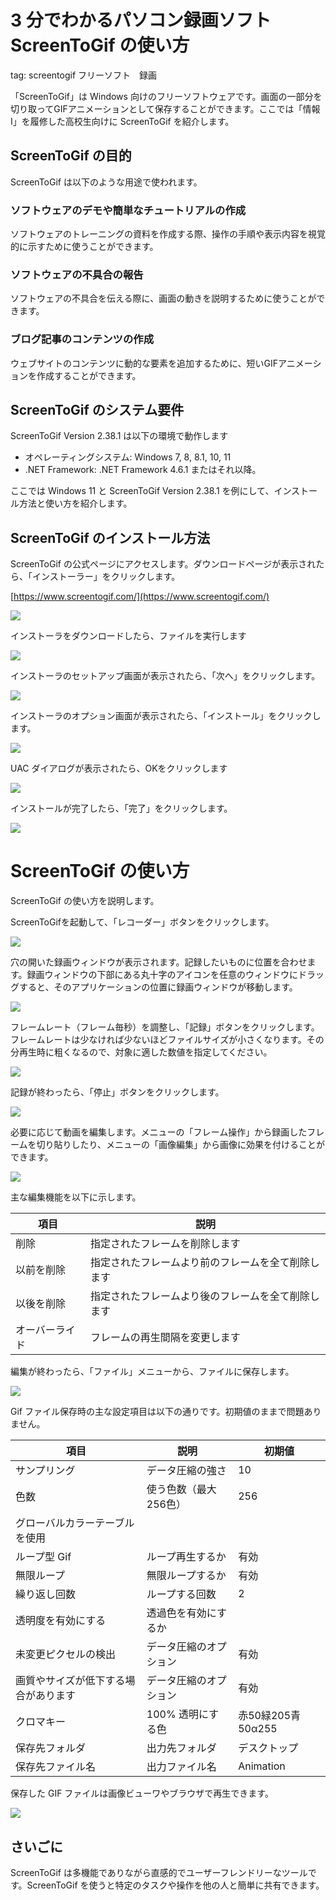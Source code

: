 # 3 分でわかるパソコン録画ソフト ScreenToGif の使い方
tag: screentogif フリーソフト　録画

「ScreenToGif」は Windows 向けのフリーソフトウェアです。画面の一部分を切り取ってGIFアニメーションとして保存することができます。ここでは「情報I」を履修した高校生向けに ScreenToGif を紹介します。

## ScreenToGif の目的

ScreenToGif は以下のような用途で使われます。

### ソフトウェアのデモや簡単なチュートリアルの作成
ソフトウェアのトレーニングの資料を作成する際、操作の手順や表示内容を視覚的に示すために使うことができます。

### ソフトウェアの不具合の報告
ソフトウェアの不具合を伝える際に、画面の動きを説明するために使うことができます。

### ブログ記事のコンテンツの作成
ウェブサイトのコンテンツに動的な要素を追加するために、短いGIFアニメーションを作成することができます。

## ScreenToGif のシステム要件
ScreenToGif Version 2.38.1 は以下の環境で動作します

- オペレーティングシステム: Windows 7, 8, 8.1, 10, 11
- .NET Framework: .NET Framework 4.6.1 またはそれ以降。

ここでは Windows 11 と ScreenToGif Version 2.38.1 を例にして、インストール方法と使い方を紹介します。

## ScreenToGif のインストール方法

ScreenToGif の公式ページにアクセスします。ダウンロードページが表示されたら、「インストーラー」をクリックします。

[https://www.screentogif.com/](https://www.screentogif.com/)

![](02_officialsite.png)

インストーラをダウンロードしたら、ファイルを実行します

![](12_installer.png)

インストーラのセットアップ画面が表示されたら、「次へ」をクリックします。

![](21_installer.png)

インストーラのオプション画面が表示されたら、「インストール」をクリックします。

![](22_installer.png)

UAC ダイアログが表示されたら、OKをクリックします

![](23_installer.png)

インストールが完了したら、「完了」をクリックします。  

![](24_installer.png)

# ScreenToGif の使い方

ScreenToGif の使い方を説明します。

ScreenToGifを起動して、「レコーダー」ボタンをクリックします。

![](31_tool.png)

穴の開いた録画ウィンドウが表示されます。記録したいものに位置を合わせます。録画ウィンドウの下部にある丸十字のアイコンを任意のウィンドウにドラッグすると、そのアプリケーションの位置に録画ウィンドウが移動します。

![](32_tool.png)

フレームレート（フレーム毎秒）を調整し、「記録」ボタンをクリックします。フレームレートは少なければ少ないほどファイルサイズが小さくなります。その分再生時に粗くなるので、対象に適した数値を指定してください。

![](33_tool.png)

記録が終わったら、「停止」ボタンをクリックします。

![](34_tool.png)

必要に応じて動画を編集します。メニューの「フレーム操作」から録画したフレームを切り貼りしたり、メニューの「画像編集」から画像に効果を付けることができます。

![](35_tool.png)

主な編集機能を以下に示します。

|項目|説明|
|---|---|
|削除|指定されたフレームを削除します|
|以前を削除|指定されたフレームより前のフレームを全て削除します|
|以後を削除|指定されたフレームより後のフレームを全て削除します|
|オーバーライド|フレームの再生間隔を変更します|

編集が終わったら、「ファイル」メニューから、ファイルに保存します。

![](36_tool.png)

Gif ファイル保存時の主な設定項目は以下の通りです。初期値のままで問題ありません。

|項目|説明|初期値|
|---|---|---|
|サンプリング|データ圧縮の強さ|10|
|色数|使う色数（最大256色）|256|
|グローバルカラーテーブルを使用||  |
|ループ型 Gif|ループ再生するか|有効|
|無限ループ|無限ループするか|有効|
|繰り返し回数|ループする回数|2|
|透明度を有効にする|透過色を有効にするか||
|未変更ピクセルの検出|データ圧縮のオプション|有効|
|画質やサイズが低下する場合があります|データ圧縮のオプション|有効|
|クロマキー|100% 透明にする色|赤50緑205青50α255|
|保存先フォルダ|出力先フォルダ|デスクトップ|
|保存先ファイル名|出力ファイル名|Animation|

保存した GIF ファイルは画像ビューワやブラウザで再生できます。

![](Animation.gif)

## さいごに

ScreenToGif は多機能でありながら直感的でユーザーフレンドリーなツールです。ScreenToGif を使うと特定のタスクや操作を他の人と簡単に共有できます。